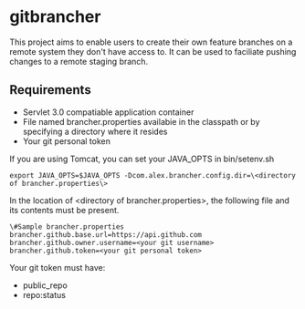 # gitbrancher
This project aims to enable users to create their own feature branches on a remote system they don't have access to.
It can be used to faciliate pushing changes to a remote staging branch.


## Requirements
- Servlet 3.0 compatiable application container
- File named brancher.properties availabie in the classpath or by specifying a directory where it resides
- Your git personal token

If you are using Tomcat, you can set your JAVA_OPTS in bin/setenv.sh
```
export JAVA_OPTS=$JAVA_OPTS -Dcom.alex.brancher.config.dir=\<directory of brancher.properties\>
```

In the location of \<directory of brancher.properties\>, the following file and its contents must be present.

```
\#Sample brancher.properties
brancher.github.base.url=https://api.github.com
brancher.github.owner.username=<your git username>
brancher.github.token=<your git personal token>
```

Your git token must have:
- public_repo
- repo:status

